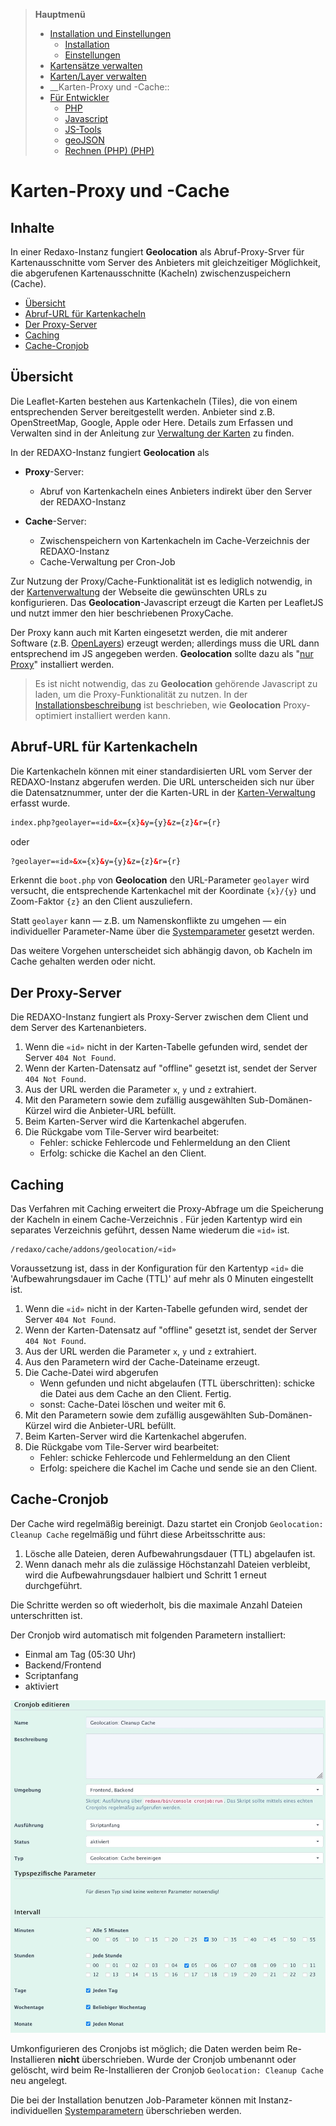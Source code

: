 > **Hauptmenü**
> - [Installation und Einstellungen](install.md)
>   - [Installation](install.md)
>   - [Einstellungen](settings.md)
> - [Kartensätze verwalten](mapset.md)
> - [Karten/Layer verwalten](layer.md)
> - __Karten-Proxy und -Cache::
> - [Für Entwickler](devphp.md)
>   - [PHP](devphp.md)
>   - [Javascript](devjs.md)
>   - [JS-Tools](devtools.md)
>   - [geoJSON](devgeojson.md)
>   - [Rechnen (PHP) (PHP)](devmath.md)

# Karten-Proxy und -Cache

## Inhalte

In einer Redaxo-Instanz fungiert **Geolocation** als Abruf-Proxy-Srver für Kartenausschnitte vom
Server des Anbieters mit gleichzeitiger Möglichkeit, die abgerufenen Kartenausschnitte (Kacheln)
zwischenzuspeichern (Cache).

- [Übersicht](#into)
- [Abruf-URL für Kartenkacheln](#url)
- [Der Proxy-Server](#proxy)
- [Caching](#cache)
- [Cache-Cronjob](#cron)


<a name="intro"></a>
## Übersicht

Die Leaflet-Karten bestehen aus Kartenkacheln (Tiles), die von einem entsprechenden Server
bereitgestellt werden. Anbieter sind z.B. OpenStreetMap, Google, Apple oder Here. Details zum
Erfassen und Verwalten sind in der Anleitung zur [Verwaltung der Karten](layer.md) zu finden.

In der REDAXO-Instanz fungiert **Geolocation** als

- **Proxy**-Server:
    - Abruf von Kartenkacheln eines Anbieters indirekt über den Server der REDAXO-Instanz

- **Cache**-Server:
    - Zwischenspeichern von Kartenkacheln im Cache-Verzeichnis der REDAXO-Instanz
    - Cache-Verwaltung per Cron-Job

Zur Nutzung der Proxy/Cache-Funktionalität ist es lediglich notwendig, in der
[Kartenverwaltung](layer.md) der Webseite die gewünschten URLs zu konfigurieren.
Das **Geolocation**-Javascript erzeugt die Karten per LeafletJS und nutzt immer den hier
beschriebenen ProxyCache.

Der Proxy kann auch mit Karten eingesetzt werden, die mit anderer Software
(z.B. [OpenLayers](https://openlayers.org/)) erzeugt werden; allerdings muss die URL dann
entsprechend im JS angegeben werden. **Geolocation** sollte dazu als "[nur Proxy](install.md#proxy)"
installiert werden.  

> Es ist nicht notwendig, das zu **Geolocation** gehörende Javascript zu laden, um die
> Proxy-Funktionalität zu nutzen. In der [Installationsbeschreibung](install.md#proxy) ist beschrieben,
> wie **Geolocation** Proxy-optimiert installiert werden kann.

<a name="url"></a>
## Abruf-URL für Kartenkacheln

Die Kartenkacheln können mit einer standardisierten URL vom Server der REDAXO-Instanz abgerufen
werden. Die URL unterscheiden sich nur über die Datensatznummer, unter der die Karten-URL in der
[Karten-Verwaltung](layer.md) erfasst wurde.

```html
index.php?geolayer=«id»&x={x}&y={y}&z={z}&r={r}
```
oder
```html
?geolayer=«id»&x={x}&y={y}&z={z}&r={r}
```

Erkennt die `boot.php` von **Geolocation** den URL-Parameter `geolayer` wird versucht, die
entsprechende Kartenkachel mit der Koordinate `{x}/{y}` und Zoom-Faktor `{z}` an den Client
auszuliefern.

Statt `geolayer` kann &mdash; z.B. um Namenskonflikte zu umgehen &mdash; ein individueller
Parameter-Name über die [Systemparameter](install.md#parameter) gesetzt werden.

Das weitere Vorgehen unterscheidet sich abhängig davon, ob Kacheln im Cache gehalten werden oder
nicht.

<a name="proxy"></a>
## Der Proxy-Server

Die REDAXO-Instanz fungiert als Proxy-Server zwischen dem Client und dem Server des Kartenanbieters.

1. Wenn die `«id»` nicht in der Karten-Tabelle gefunden wird, sendet der Server `404 Not Found`.
2. Wenn der Karten-Datensatz auf "offline" gesetzt ist, sendet der Server `404 Not Found`.
3. Aus der URL werden die Parameter `x`, `y` und `z` extrahiert.
4. Mit den Parametern sowie dem zufällig ausgewählten Sub-Domänen-Kürzel wird die Anbieter-URL
   befüllt.
5. Beim Karten-Server wird die Kartenkachel abgerufen.
5. Die Rückgabe vom Tile-Server wird bearbeitet:
    - Fehler: schicke Fehlercode und Fehlermeldung an den Client
    - Erfolg: schicke die Kachel an den Client.

<a name="cache"></a>
## Caching

Das Verfahren mit Caching erweitert die Proxy-Abfrage um die Speicherung der Kacheln in einem
Cache-Verzeichnis . Für jeden Kartentyp wird ein separates Verzeichnis geführt, dessen Name wiederum
die `«id»` ist.

```
/redaxo/cache/addons/geolocation/«id»
```

Voraussetzung ist, dass in der Konfiguration für den Kartentyp `«id»` die 'Aufbewahrungsdauer im
Cache (TTL)' auf mehr als 0 Minuten eingestellt ist.

1. Wenn die `«id»` nicht in der Karten-Tabelle gefunden wird, sendet der Server `404 Not Found`.
2. Wenn der Karten-Datensatz auf "offline" gesetzt ist, sendet der Server `404 Not Found`.
3. Aus der URL werden die Parameter `x`, `y` und `z` extrahiert.
4. Aus den Parametern wird der Cache-Dateiname erzeugt.
5. Die Cache-Datei wird abgerufen
    - Wenn gefunden und nicht abgelaufen (TTL überschritten): schicke die Datei aus dem Cache an den
      Client. Fertig.
    - sonst: Cache-Datei löschen und weiter mit 6.
6. Mit den Parametern sowie dem zufällig ausgewählten Sub-Domänen-Kürzel wird die Anbieter-URL
   befüllt.
7. Beim Karten-Server wird die Kartenkachel abgerufen.
8. Die Rückgabe vom Tile-Server wird bearbeitet:
    - Fehler: schicke Fehlercode und Fehlermeldung an den Client
    - Erfolg: speichere die Kachel im Cache und sende sie an den Client.

<a name="cron"></a>
## Cache-Cronjob

Der Cache wird regelmäßig bereinigt. Dazu startet ein Cronjob `Geolocation: Cleanup Cache`
regelmäßig und führt diese Arbeitsschritte aus:

1. Lösche alle Dateien, deren Aufbewahrungsdauer (TTL) abgelaufen ist.
2. Wenn danach mehr als die zulässige Höchstanzahl Dateien verbleibt, wird die Aufbewahrungsdauer
   halbiert und Schritt 1 erneut durchgeführt.

Die Schritte werden so oft wiederholt, bis die maximale Anzahl Dateien unterschritten ist.

Der Cronjob wird automatisch mit folgenden Parametern installiert:
- Einmal am Tag (05:30 Uhr)
- Backend/Frontend
- Scriptanfang
- aktiviert

![Cronjob-Konfiguration](assets/cronjob.jpg)

Umkonfigurieren des Cronjobs ist möglich; die Daten werden beim Re-Installieren **nicht**
überschrieben. Wurde der Cronjob umbenannt oder gelöscht, wird beim Re-Installieren der
Cronjob `Geolocation: Cleanup Cache` neu angelegt.

Die bei der Installation benutzen Job-Parameter können mit Instanz-individuellen
[Systemparametern](install.md#parameter) überschrieben werden.

